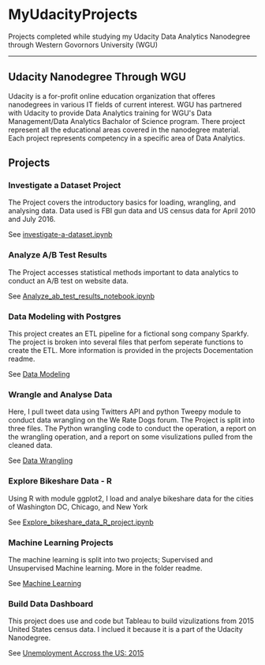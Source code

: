 # MyUdacityProjects
Projects completed while studying my Udacity Data Analytics Nanodegree through Western Govornors University (WGU)
***
## Udacity Nanodegree Through WGU
Udacity is a for-profit online education organization that offeres nanodegrees in various IT fields of current interest. WGU has partnered with Udacity to provide Data Analytics training for WGU's Data Management/Data Analytics Bachalor of Science program. There project represent all the educational areas covered in the nanodegree material. Each project represents competency in a specific area of Data Analytics.

## Projects
### Investigate a Dataset Project
The Project covers the introductory basics for loading, wrangling, and analysing data.
Data used is FBI gun data and US census data for April 2010 and July 2016.

See [investigate-a-dataset.ipynb](investigate-a-dataset.ipynb)

### Analyze A/B Test Results
The Project accesses statistical methods important to data analytics to conduct an A/B test on website data.

See [Analyze_ab_test_results_notebook.ipynb](Analyze_ab_test_results_notebook.ipyn)

### Data Modeling with Postgres
This project creates an ETL pipeline for a fictional song company Sparkfy.
The project is broken into several files that perfom seperate functions to create the ETL. More information is provided in the projects Docementation readme.

See [Data Modeling](https://github.com/falconDI/MyUdacityProjects/tree/main/Data%20Modeling)

### Wrangle and Analyse Data
Here, I pull tweet data using Twitters API and python Tweepy module to conduct data wrangling on the We Rate Dogs forum.
The Project is split into three files. The Python wrangling code to conduct the operation, a report on the wrangling operation, and a report on some visulizations pulled from the cleaned data.

See [Data Wrangling](https://github.com/falconDI/MyUdacityProjects/tree/main/DataWrangling)

### Explore Bikeshare Data - R
Using R with module ggplot2, I load and analye bikeshare data for the cities of Washington DC, Chicago, and New York

See [Explore_bikeshare_data_R_project.ipynb](Explore_bikeshare_data_R_project.ipynb)

### Machine Learning Projects
The machine learning is split into two projects; Supervised and Unsupervised Machine learning. More in the folder readme.

See [Machine Learning](https://github.com/falconDI/MyUdacityProjects/tree/main/MachineLearning)

### Build Data Dashboard
This project does use and code but Tableau to build vizulizations from 2015 United States census data. I inclued it because it is a part of the Udacity Nanodegree.

See [Unemployment Accross the US: 2015](https://public.tableau.com/app/profile/ethan.coolidge/viz/UnemploymentAccrosstheUS2015/Story1)
